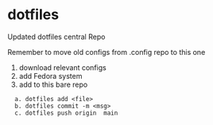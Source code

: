 # dotfiles

Updated dotfiles central Repo

Remember to move old configs from .config repo to this one

1. download relevant configs
2. add Fedora system
3. add to this bare repo

```
  a. dotfiles add <file>
  b. dotfiles commit -m <msg>
  c. dotfiles push origin  main
```
